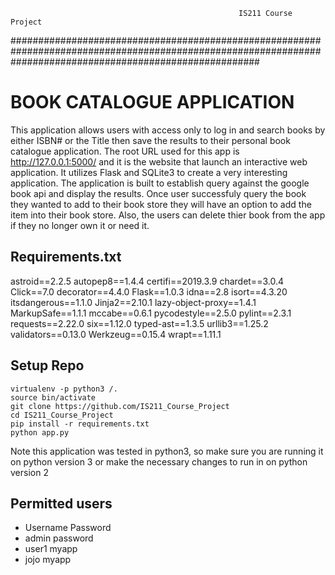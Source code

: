                                                        IS211 Course Project
#############################################################################################################################################################

# BOOK CATALOGUE APPLICATION 
This application allows users with access only to log in and search books by either ISBN# or the Title then save the results to their personal book catalogue application. The root URL used for this app is http://127.0.0.1:5000/ and it is the website that launch an interactive web application. It utilizes Flask and SQLite3 to create a very interesting application. The application is built to establish query against the google book api and display the results. Once user successfuly query the book they wanted to add to their book store they will have an option to add the item into their book store. Also, the users can delete thier book from the app if they no longer own it or need it. 

## Requirements.txt
   astroid==2.2.5
   autopep8==1.4.4
   certifi==2019.3.9
   chardet==3.0.4
   Click==7.0
   decorator==4.4.0
   Flask==1.0.3
   idna==2.8
   isort==4.3.20
   itsdangerous==1.1.0
   Jinja2==2.10.1
   lazy-object-proxy==1.4.1
   MarkupSafe==1.1.1
   mccabe==0.6.1
   pycodestyle==2.5.0
   pylint==2.3.1
   requests==2.22.0
   six==1.12.0
   typed-ast==1.3.5
   urllib3==1.25.2
   validators==0.13.0
   Werkzeug==0.15.4
   wrapt==1.11.1

## Setup Repo
```
virtualenv -p python3 /.
source bin/activate
git clone https://github.com/IS211_Course_Project
cd IS211_Course_Project
pip install -r requirements.txt
python app.py
```
Note this application was tested in python3, so make sure you are running it on python version 3 or make the necessary changes to run in on python version 2


## Permitted users
- Username 	Password
- admin 	password
- user1     myapp
- jojo	    myapp










